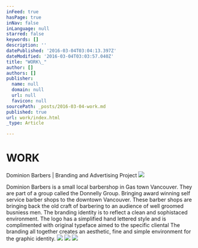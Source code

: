 ```yaml
---
inFeed: true
hasPage: true
inNav: false
inLanguage: null
starred: false
keywords: []
description: ''
datePublished: '2016-03-04T03:04:13.397Z'
dateModified: '2016-03-04T03:03:57.040Z'
title: "WORK\_"
author: []
authors: []
publisher:
  name: null
  domain: null
  url: null
  favicon: null
sourcePath: _posts/2016-03-04-work.md
published: true
url: work/index.html
_type: Article

---
```

# WORK 

Dominion Barbers | Branding and Advertising Project
![](https://the-grid-user-content.s3-us-west-2.amazonaws.com/ddd0ebef-0390-48dd-9c90-f01e829a164d.png)

Dominion Barbers is a small local barbershop in Gas town Vancouver. They are part of a group called the Donnelly Group. Bringing award winning self service barber shops to the downtown Vancouver. These barber shops are bringing back the old craft of barbering to an audience of well groomed busniess men. The branding identity is to reflect a clean and sophistaced environment. The logo has a simplified hand lettered style and is complimented with original typeface aimed to the specific cliental The branding all together creates an aesthetic, fine and simple environment for the graphic identity. ![](https://the-grid-user-content.s3-us-west-2.amazonaws.com/9015ec6d-80a3-448f-97e2-4e51ac090fce.jpg)
![](https://the-grid-user-content.s3-us-west-2.amazonaws.com/e0519718-2f2d-43ec-a7b5-d2e3f5fb7144.png)
![](https://the-grid-user-content.s3-us-west-2.amazonaws.com/ae1184be-9645-4fb2-b65c-b2cb90200e9c.jpg)